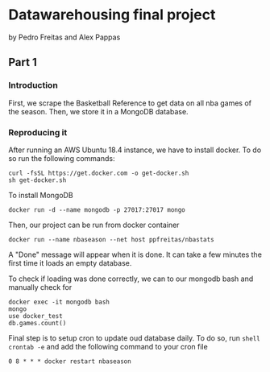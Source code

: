 # Datawarehousing final project
by Pedro Freitas and Alex Pappas

## Part 1

### Introduction

First, we scrape the Basketball Reference to get data on all nba games of the season.
Then, we store it in a MongoDB database.

### Reproducing it

After running an AWS Ubuntu 18.4 instance, we have to install docker. To do so run the following commands:

```shell
curl -fsSL https://get.docker.com -o get-docker.sh
sh get-docker.sh
```

To install MongoDB
```shell
docker run -d --name mongodb -p 27017:27017 mongo
```

Then, our project can be run from docker container

```shell
docker run --name nbaseason --net host ppfreitas/nbastats
```
A "Done" message will appear when it is done. It can take a few minutes the first time it loads an empty database. 

To check if loading was done correctly, we can to our mongodb bash and manually check for 

```shell
docker exec -it mongodb bash
mongo
use docker_test
db.games.count()
```

Final step is to setup cron to update oud database daily. To do so, run ```shell crontab -e``` and add the following command to your cron file 

```shell
0 8 * * * docker restart nbaseason
```
